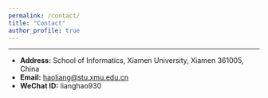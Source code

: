 ```yaml
---
permalink: /contact/
title: "Contact"
author_profile: true
---
```


***

* **Address:** School of Informatics, Xiamen University, Xiamen 361005, China  
* **Email:** haoliang@stu.xmu.edu.cn
* **WeChat ID:** lianghao930

<div style='display: none'>* **Bilibili：** [梦想养只小羊](https://space.bilibili.com/353554117)
